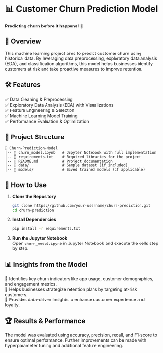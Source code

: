 # 📊 Customer Churn Prediction Model  

**Predicting churn before it happens!** 🚀  

## 📝 Overview  
This machine learning project aims to predict customer churn using historical data. By leveraging data preprocessing, exploratory data analysis (EDA), and classification algorithms, this model helps businesses identify customers at risk and take proactive measures to improve retention.  

## 🛠 Features  
✅ Data Cleaning & Preprocessing  
✅ Exploratory Data Analysis (EDA) with Visualizations  
✅ Feature Engineering & Selection  
✅ Machine Learning Model Training  
✅ Performance Evaluation & Optimization  

## 📂 Project Structure  
```
📁 Churn-Prediction-Model
│-- 📄 churn_model.ipynb   # Jupyter Notebook with full implementation
│-- 📄 requirements.txt    # Required libraries for the project
│-- 📄 README.md           # Project documentation
│-- 📂 data/               # Sample dataset (if included)
│-- 📂 models/             # Saved trained models (if applicable)
```

## 🚀 How to Use  
1. **Clone the Repository**  
   ```sh
   git clone https://github.com/your-username/churn-prediction.git
   cd churn-prediction
   ```

2. **Install Dependencies**  
   ```sh
   pip install -r requirements.txt
   ```

3. **Run the Jupyter Notebook**  
   Open `churn_model.ipynb` in Jupyter Notebook and execute the cells step by step.  

## 📊 Insights from the Model  
🔹 Identifies key churn indicators like app usage, customer demographics, and engagement metrics.  
🔹 Helps businesses strategize retention plans by targeting at-risk customers.  
🔹 Provides data-driven insights to enhance customer experience and loyalty.  

## 🏆 Results & Performance  
The model was evaluated using accuracy, precision, recall, and F1-score to ensure optimal performance. Further improvements can be made with hyperparameter tuning and additional feature engineering.  
